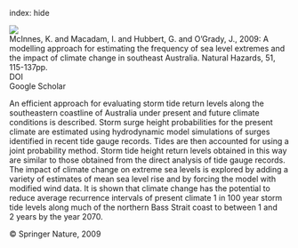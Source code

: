 index: hide

<div class="Citation">
    <div class="Citation-thumb CitationThumb-linked"  data-href="https://doi.org/10.1007/s11069-009-9383-2">
      <img src="https://static.claimspace.cloud/climate-study-static/refs/thumbs/13/McInnes_et_al_2009-thumb.png" />
    </div>

  <div class="Citation-body">
    <div class="Citation-text">McInnes, K. and Macadam, I. and Hubbert, G. and O’Grady, J., 2009: A modelling approach for estimating the frequency of sea level extremes and the impact of climate change in southeast Australia. <span class="Article-journal">Natural Hazards, </span><span class="Article-volume">51, </span>115-137pp.</div>
    <div class="Citation-links">
      <div class="CitationLink" data-href="https://doi.org/10.1007/s11069-009-9383-2">
        <div class="CitationLink-icon CitationLink-Doi"></div>
        <div class="CitationLink-text">DOI</div>
      </div>
      <div class="CitationLink" data-href="https://scholar.google.com/scholar?q=10.1007/s11069-009-9383-2">
        <div class="CitationLink-icon CitationLink-Scholar"></div>
        <div class="CitationLink-text">Google Scholar</div>
      </div>
    </div>
  </div>
</div>

An efficient approach for evaluating storm tide return levels along the southeastern coastline of Australia under present and future climate conditions is described. Storm surge height probabilities for the present climate are estimated using hydrodynamic model simulations of surges identified in recent tide gauge records. Tides are then accounted for using a joint probability method. Storm tide height return levels obtained in this way are similar to those obtained from the direct analysis of tide gauge records. The impact of climate change on extreme sea levels is explored by adding a variety of estimates of mean sea level rise and by forcing the model with modified wind data. It is shown that climate change has the potential to reduce average recurrence intervals of present climate 1 in 100 year storm tide levels along much of the northern Bass Strait coast to between 1 and 2 years by the year 2070.

<div class="Citation-copy">
&copy; Springer Nature, 2009
</div>
